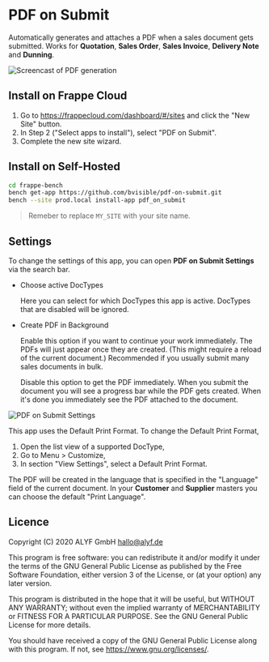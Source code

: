 # PDF on Submit

Automatically generates and attaches a PDF when a sales document gets submitted. Works for **Quotation**, **Sales Order**, **Sales Invoice**, **Delivery Note** and **Dunning**.

![Screencast of PDF generation](docs/screencast.gif)

## Install on Frappe Cloud

1. Go to https://frappecloud.com/dashboard/#/sites and click the "New Site" button.
2. In Step 2 ("Select apps to install"), select "PDF on Submit".
3. Complete the new site wizard.

## Install on Self-Hosted

```bash
cd frappe-bench
bench get-app https://github.com/bvisible/pdf-on-submit.git
bench --site prod.local install-app pdf_on_submit
```

> Remeber to replace `MY_SITE` with your site name.

## Settings

To change the settings of this app, you can open **PDF on Submit Settings** via the search bar.

- Choose active DocTypes

  Here you can select for which DocTypes this app is active. DocTypes that are disabled will be ignored.

- Create PDF in Background

    Enable this option if you want to continue your work immediately. The PDFs will just appear once they are created. (This might require a reload of the current document.) Recommended if you usually submit many sales documents in bulk.
    
    Disable this option to get the PDF immediately. When you submit the document you will see a progress bar while the PDF gets created. When it's done you immediately see the PDF attached to the document.

![PDF on Submit Settings](docs/settings.png)

This app uses the Default Print Format. To change the Default Print Format,

1. Open the list view of a supported DocType,
2. Go to Menu > Customize,
3. In section "View Settings", select a Default Print Format.

The PDF will be created in the language that is specified in the "Language" field of the current document. In your **Customer** and **Supplier** masters you can choose the default "Print Language".

## Licence

Copyright (C) 2020  ALYF GmbH <hallo@alyf.de>

This program is free software: you can redistribute it and/or modify
it under the terms of the GNU General Public License as published by
the Free Software Foundation, either version 3 of the License, or
(at your option) any later version.

This program is distributed in the hope that it will be useful,
but WITHOUT ANY WARRANTY; without even the implied warranty of
MERCHANTABILITY or FITNESS FOR A PARTICULAR PURPOSE.  See the
GNU General Public License for more details.

You should have received a copy of the GNU General Public License
along with this program.  If not, see <https://www.gnu.org/licenses/>.
